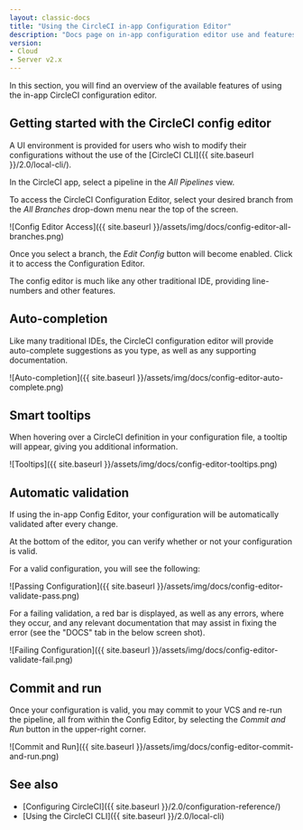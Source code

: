 ```yaml
---
layout: classic-docs
title: "Using the CircleCI in-app Configuration Editor"
description: "Docs page on in-app configuration editor use and features"
version:
- Cloud
- Server v2.x
---
```


In this section, you will find an overview of the available features of using the in-app CircleCI configuration editor.

## Getting started with the CircleCI config editor

A UI environment is provided for users who wish to modify their configurations without the use of the 
[CircleCI CLI]({{ site.baseurl }}/2.0/local-cli/). 

In the CircleCI app, select a pipeline in the *All Pipelines* view.

To access the CircleCI Configuration Editor, select your desired branch from the *All Branches*
drop-down menu near the top of the screen.

![Config Editor Access]({{ site.baseurl }}/assets/img/docs/config-editor-all-branches.png)

Once you select a branch, the *Edit Config* button will become enabled. Click it to access the Configuration Editor.

The config editor is much like any other traditional IDE, providing line-numbers and other features.

## Auto-completion

Like many traditional IDEs, the CircleCI configuration editor will provide auto-complete suggestions as you type, as well
as any supporting documentation.

![Auto-completion]({{ site.baseurl }}/assets/img/docs/config-editor-auto-complete.png)

## Smart tooltips

When hovering over a CircleCI definition in your configuration file, a tooltip will appear, giving you additional information.

![Tooltips]({{ site.baseurl }}/assets/img/docs/config-editor-tooltips.png)

## Automatic validation

If using the in-app Config Editor, your configuration will be automatically validated after every change.

At the bottom of the editor, you can verify whether or not your configuration is valid.

For a valid configuration, you will see the following:

![Passing Configuration]({{ site.baseurl }}/assets/img/docs/config-editor-validate-pass.png)

For a failing validation, a red bar is displayed, as well as any errors, where they occur, and any relevant documentation 
that may assist in fixing the error (see the "DOCS" tab in the below screen shot).

![Failing Configuration]({{ site.baseurl }}/assets/img/docs/config-editor-validate-fail.png)

## Commit and run

Once your configuration is valid, you may commit to your VCS and re-run the pipeline, all from within the Config Editor,
by selecting the *Commit and Run* button in the upper-right corner.

![Commit and Run]({{ site.baseurl }}/assets/img/docs/config-editor-commit-and-run.png)

## See also

- [Configuring CircleCI]({{ site.baseurl }}/2.0/configuration-reference/)
- [Using the CircleCI CLI]({{ site.baseurl }}/2.0/local-cli)